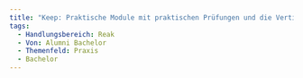 ```yaml
---
title: "Keep: Praktische Module mit praktischen Prüfungen und die Vertiefungen sollten beibehalten werden."
tags:
  - Handlungsbereich: Reak
  - Von: Alumni Bachelor
  - Themenfeld: Praxis
  - Bachelor
---
```

